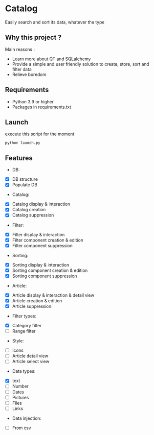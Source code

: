 # Catalog
Easily search and sort its data, whatever the type

## Why this project ?

Main reasons :
- Learn more about QT and SQLalchemy
- Provide a simple and user friendly solution to create, store, sort and filter data
- Relieve boredom

## Requirements

- Python 3.9 or higher  
- Packages in requirements.txt

## Launch

execute this script for the moment
````shell script
python launch.py
````

## Features

- DB:
- [x] DB structure
- [x] Populate DB
- Catalog:
- [x] Catalog display & interaction
- [x] Catalog creation
- [x] Catalog suppression
- Filter:
- [x] Filter display & interaction
- [x] Filter component creation & edition
- [x] Filter component suppression
- Sorting:
- [x] Sorting display & interaction
- [x] Sorting component creation & edition
- [x] Sorting component suppression
- Article:
- [x] Article display & interaction & detail view
- [x] Article creation & edition
- [x] Article suppression
- Filter types:
- [x] Category filter
- [ ] Range filter
- Style:
- [ ] Icons
- [ ] Article detail view
- [ ] Article select view
- Data types:
- [x] text
- [ ] Number
- [ ] Dates
- [ ] Pictures
- [ ] Files
- [ ] Links
- Data injection:
- [ ] From csv
